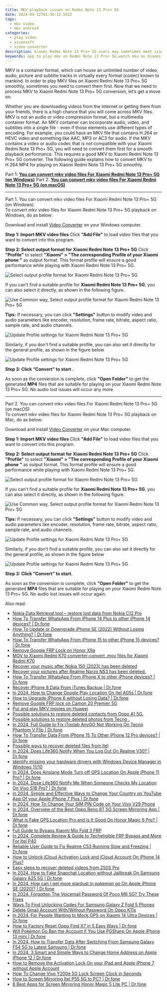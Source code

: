 ```yaml
---
title: MKV playback issues on Redmi Note 13 Pro+ 5G
date: 2024-04-12T01:36:13.592Z
tags: 
  - mkv video
  - mkv android
categories: 
  - play video
  - aiseesoft
  - video converter
description: Xiaomi Redmi Note 13 Pro+ 5G users may sometimes meet issues playing MKV media. If you are in the same boat, just keep reading to learn a way of converting MKV files for playing on Xiaomi Redmi Note 13 Pro+ 5G with optimum performance.
keywords: app to play mkv on Redmi Note 13 Pro+ 5G,watch mkv on Xiaomi Redmi Note 13 Pro+ 5G,mkv won't play on Xiaomi Redmi Note 13 Pro+ 5G,best mkv to Xiaomi converter,watch mkv on Xiaomi,watch mkv on Redmi Note 13 Pro+ 5G,mkv converter for android,4k video converter for android,video to mkv converter for android,mkv video converter for android,video converter 720p to 1080p in android,convert 4k video to 1080p android
---
```


<div class="atpl-content atpl-for-aiseesoft-video-converter play-mkv-on-android">

<div class="atpl-post-description-part-1">
<div class="tpl-content-sub-paragraph-normal">
  <p>
    MKV is a container format, which can house an unlimited number of video, audio, picture and subtitle tracks in virtually every format (codec) known to mankind. In order to play MKV files on Xiaomi Redmi Note 13 Pro+ 5G smoothly, sometimes you need to convert them first. Now that we need to process MKV to Xiaomi Redmi Note 13 Pro+ 5G conversion, let’s get a move on.
  </p>
</div>
</div>



<div class="atpl-post-description-part-2">
<div class="tpl-content-sub-paragraph-content">
  <p>
    Whether you are downloading videos from the Internet or getting them from your friends, there is a high chance that you will come across MKV files. MKV is  not an audio or video compression format, but a multimedia container format. An MKV container can incorporate audio, video, and subtitles into a single file - even if those elements use different types of encoding. For example, you could have an MKV file that contains H.264 or HEVC video and something like AAC, MP3 or AC3 for audio. If the MKV contains a video or audio codec that is not compatible with your Xiaomi Redmi Note 13 Pro+ 5G, you will need to convert them first for a smooth playback performance. This requires a good MKV to Xiaomi Redmi Note 13 Pro+ 5G converter. The following guide explains how to convert MKV to H.264 MP4 for playing on Xiaomi Redmi Note 13 Pro+ 5G smoothly.
  </p>
</div>
</div>


Part 1: <strong><a href="#p1">You can convert mkv video files For Xiaomi Redmi Note 13 Pro+ 5G (on Windows)</a></strong>
Part 2: <strong><a href="#p2">You can convert mkv video files For Xiaomi Redmi Note 13 Pro+ 5G (on macOS)</a></strong>



<!-- Part 1 -->
<a id="p1" name="p1" ></a><hr>

<div class="atpl-step-part-style">Part 1. You can convert mkv video files For Xiaomi Redmi Note 13 Pro+ 5G (on Windows)</div>
To convert mkv video files for Xiaomi Redmi Note 13 Pro+ 5G playback on Windows, do as below:

Download and install <a class="atpl-step-content-a-style" href="https://tools.techidaily.com/aiseesoft-total-video-converter/" >Video Converter</a> on your Windows computer.

<strong>Step 1: Import MKV video files </strong>
Click <b>"Add File"</b> to load video files that you want to convert into this program.

<strong>Step 2: Select output format for Xiaomi Redmi Note 13 Pro+ 5G</strong>
Click <b>"Profile"</b> to select <b>"Xiaomi" > "The corresponding Profile of your Xiaomi phone "</b> as output format. This format profile will ensure a good performance while playing with Xiaomi Redmi Note 13 Pro+ 5G.

<img src="https://tools.techidaily.com/images/apps/aiseesoft/video-converter/devices/xiaomi/fv.mp4/win/profile.png" class="atpl-imgstyle" alt="Select output profile format for Xiaomi Redmi Note 13 Pro+ 5G" />

If you can't find a suitable profile for **Xiaomi Redmi Note 13 Pro+ 5G**, you can also select it directly, as shown in the following figure.

<img src="https://tools.techidaily.com/images/apps/aiseesoft/video-converter/devices/common_android/fv.mp4/win/profile.png" class="atpl-imgstyle" alt="Use Common way, Select output profile format for Xiaomi Redmi Note 13 Pro+ 5G" />

<strong>Tips:</strong>
If necessary, you can click <b>"Settings"</b> button to modify video and audio parameters like encoder, resolution, frame rate, bitrate, aspect ratio, sample rate, and audio channels. 

<img src="https://tools.techidaily.com/images/apps/aiseesoft/video-converter/devices/xiaomi/fv.mp4/win/settings.png" class="atpl-imgstyle"  alt="Update Profile settings for Xiaomi Redmi Note 13 Pro+ 5G" />

Similarly, if you don't find a suitable profile, you can also set it directly for the general profile, as shown in the figure below

<img src="https://tools.techidaily.com/images/apps/aiseesoft/video-converter/devices/common_android/fv.mp4/win/settings.png" class="atpl-imgstyle"  alt="Update Profile settings for Xiaomi Redmi Note 13 Pro+ 5G" />

<strong>Step 3: Click “Convert” to start .</strong>

As soon as the conversion is complete, click <b>"Open Folder"</b> to get the generated <b>MP4</b> files that are suitable for playing on your Xiaomi Redmi Note 13 Pro+ 5G. No audio lost issues will occur any more.

<!-- Part 2 -->
<a id="p2" name="p2"></a><hr>

<div class="atpl-step-part-style">Part 2. You can convert mkv video files For Xiaomi Redmi Note 13 Pro+ 5G (on macOS)</div>
To convert mkv video files for Xiaomi Redmi Note 13 Pro+ 5G playback on Mac, do as below:

Download and install <a class="atpl-step-content-a-style" href="https://tools.techidaily.com/aiseesoft-total-video-converter/" >Video Converter</a> on your Mac computer.

<strong>Step 1: Import MKV video files </strong>
Click <b>"Add File"</b> to load video files that you want to convert into this program.

<strong>Step 2: Select output format for Xiaomi Redmi Note 13 Pro+ 5G</strong>
Click <b>"Profile"</b> to select <b>"Xiaomi" > "The corresponding Profile of your Xiaomi phone "</b> as output format. This format profile will ensure a good performance while playing with Xiaomi Redmi Note 13 Pro+ 5G.

<img src="https://tools.techidaily.com/images/apps/aiseesoft/video-converter/devices/xiaomi/fv.mp4/mac/profile.png" class="atpl-imgstyle" alt="Select output profile format for Xiaomi Redmi Note 13 Pro+ 5G" />

If you can't find a suitable profile for **Xiaomi Redmi Note 13 Pro+ 5G**, you can also select it directly, as shown in the following figure.

<img src="https://tools.techidaily.com/images/apps/aiseesoft/video-converter/devices/common_android/fv.mp4/mac/profile.png" class="atpl-imgstyle" alt="Use Common way, Select output profile format for Xiaomi Redmi Note 13 Pro+ 5G" />

<strong>Tips:</strong>
If necessary, you can click <b>"Settings"</b> button to modify video and audio parameters like encoder, resolution, frame rate, bitrate, aspect ratio, sample rate, and audio channels. 

<img src="https://tools.techidaily.com/images/apps/aiseesoft/video-converter/devices/xiaomi/fv.mp4/mac/settings.png" class="atpl-imgstyle"  alt="Update Profile settings for Xiaomi Redmi Note 13 Pro+ 5G" />

Similarly, if you don't find a suitable profile, you can also set it directly for the general profile, as shown in the figure below

<img src="https://tools.techidaily.com/images/apps/aiseesoft/video-converter/devices/common_android/fv.mp4/win/settings.png" class="atpl-imgstyle"  alt="Update Profile settings for Xiaomi Redmi Note 13 Pro+ 5G" />

<strong>Step 3: Click “Convert” to start.</strong>

As soon as the conversion is complete, click <b>"Open Folder"</b> to get the generated <b>MP4</b> files that are suitable for playing on your Xiaomi Redmi Note 13 Pro+ 5G. No audio lost issues will occur again.



<div class="atpl-post-end">
  <div class="atpl-post-device-model-description">
    
  </div>
</div>

<ins class="adsbygoogle"
     style="display:block"
     data-ad-client="ca-pub-7571918770474297"
     data-ad-slot="8358498916"
     data-ad-format="auto"
     data-full-width-responsive="true"></ins>


</div>
<ins class="adsbygoogle"
    style="display:block"
    data-ad-format="autorelaxed"
    data-ad-client="ca-pub-7571918770474297"
    data-ad-slot="1223367746"></ins>

<span class="atpl-alsoreadstyle">Also read:</span>
<div><ul>
<li><a href="https://review-topics.techidaily.com/nokia-data-retrieval-tool-restore-lost-data-from-nokia-c12-pro-by-fonelab-android-recover-data/"><u>Nokia Data Retrieval tool – restore lost data from Nokia C12 Pro</u></a></li>
<li><a href="https://review-topics.techidaily.com/how-to-transfer-whatsapp-from-iphone-14-plus-to-other-iphone-14-devices-drfone-by-drfone-transfer-whatsapp-from-ios-transfer-whatsapp-from-ios/"><u>How To Transfer WhatsApp From iPhone 14 Plus to other iPhone 14 devices? | Dr.fone</u></a></li>
<li><a href="https://review-topics.techidaily.com/how-to-update-or-downgrade-iphone-se-2022-without-losing-anything-drfone-by-drfone-ios-system-repair-ios-system-repair/"><u>How To Update or Downgrade iPhone SE (2022) Without Losing Anything? | Dr.fone</u></a></li>
<li><a href="https://review-topics.techidaily.com/how-to-transfer-whatsapp-from-iphone-15-to-other-iphone-15-devices-drfone-by-drfone-transfer-whatsapp-from-ios-transfer-whatsapp-from-ios/"><u>How To Transfer WhatsApp From iPhone 15 to other iPhone 15 devices? | Dr.fone</u></a></li>
<li><a href="https://review-topics.techidaily.com/remove-google-frp-lock-on-honor-x9a-by-drfone-android-unlock-remove-google-frp/"><u>Remove Google FRP Lock on Honor X9a</u></a></li>
<li><a href="https://review-topics.techidaily.com/mov-to-xiaomi-redmi-k70-converter-convert-mov-files-for-xiaomi-redmi-k70-by-aiseesoft-video-converter-play-mov-on-android/"><u>MOV to Xiaomi Redmi K70 converter-convert .mov files for Xiaomi Redmi K70</u></a></li>
<li><a href="https://review-topics.techidaily.com/recover-your-music-after-nokia-150-2023-has-been-deleted-by-fonelab-android-recover-music/"><u>Recover your music after Nokia 150 (2023) has been deleted</u></a></li>
<li><a href="https://review-topics.techidaily.com/recover-your-pictures-after-realme-narzo-n53-has-been-deleted-by-fonelab-android-recover-pictures/"><u>Recover your pictures after Realme Narzo N53 has been deleted.</u></a></li>
<li><a href="https://review-topics.techidaily.com/how-to-transfer-whatsapp-from-iphone-x-to-other-iphone-devices-drfone-by-drfone-transfer-whatsapp-from-ios-transfer-whatsapp-from-ios/"><u>How To Transfer WhatsApp From iPhone X to other iPhone devices? | Dr.fone</u></a></li>
<li><a href="https://review-topics.techidaily.com/recover-iphone-8-data-from-itunes-backup-drfone-by-drfone-ios-data-recovery-ios-data-recovery/"><u>Recover iPhone 8 Data From iTunes Backup | Dr.fone</u></a></li>
<li><a href="https://review-topics.techidaily.com/in-2024-how-to-change-google-play-location-on-itel-a05s-drfone-by-drfone-virtual-android/"><u>In 2024, How to Change Google Play Location On Itel A05s | Dr.fone</u></a></li>
<li><a href="https://review-topics.techidaily.com/how-to-upgrade-iphone-6-without-losing-data-drfone-by-drfone-ios-system-repair-ios-system-repair/"><u>How to Upgrade iPhone 6 without Losing Data? | Dr.fone</u></a></li>
<li><a href="https://review-topics.techidaily.com/remove-google-frp-lock-on-camon-20-premier-5g-by-drfone-android-unlock-remove-google-frp/"><u>Remove Google FRP lock on Camon 20 Premier 5G</u></a></li>
<li><a href="https://review-topics.techidaily.com/put-and-play-mkv-movies-on-huawei-by-aiseesoft-video-converter-play-mkv-on-android/"><u>Put and play MKV movies on Huawei </u></a></li>
<li><a href="https://review-topics.techidaily.com/possible-solutions-to-restore-deleted-contacts-from-oppo-a1-5g-by-fonelab-android-recover-contacts/"><u>Possible solutions to restore deleted contacts from Oppo A1 5G.</u></a></li>
<li><a href="https://review-topics.techidaily.com/possible-solutions-to-restore-deleted-photos-from-tecno-by-fonelab-android-recover-photos/"><u>Possible solutions to restore deleted photos from Tecno .</u></a></li>
<li><a href="https://review-topics.techidaily.com/in-2024-full-guide-to-fix-itoolab-anygo-not-working-on-tecno-phantom-v-flip-drfone-by-drfone-virtual-android/"><u>In 2024, Full Guide to Fix iToolab AnyGO Not Working On Tecno Phantom V Flip | Dr.fone</u></a></li>
<li><a href="https://review-topics.techidaily.com/how-to-transfer-data-from-iphone-15-to-other-iphone-12-pro-devices-drfone-by-drfone-transfer-data-from-ios-transfer-data-from-ios/"><u>How To Transfer Data From iPhone 15 To Other iPhone 12 Pro devices? | Dr.fone</u></a></li>
<li><a href="https://review-topics.techidaily.com/possible-ways-to-recover-deleted-files-from-itel-by-fonelab-android-recover-data/"><u>Possible ways to recover deleted files from Itel</u></a></li>
<li><a href="https://review-topics.techidaily.com/in-2024-does-life360-notify-when-you-log-out-on-realme-v30-drfone-by-drfone-virtual-android/"><u>In 2024, Does Life360 Notify When You Log Out On Realme V30? | Dr.fone</u></a></li>
<li><a href="https://review-topics.techidaily.com/identify-missing-your-hardware-drivers-with-windows-device-manager-in-windows-1110-by-drivereasy-guide/"><u>Identify missing your hardware drivers with Windows Device Manager in Windows 11/10</u></a></li>
<li><a href="https://review-topics.techidaily.com/in-2024-does-airplane-mode-turn-off-gps-location-on-apple-iphone-11-pro-drfone-by-drfone-virtual-ios/"><u>In 2024, Does Airplane Mode Turn off GPS Location On Apple iPhone 11 Pro? | Dr.fone</u></a></li>
<li><a href="https://review-topics.techidaily.com/in-2024-dose-life360-notify-me-when-someone-checks-my-location-on-vivo-s18-pro-drfone-by-drfone-virtual-android/"><u>In 2024, Dose Life360 Notify Me When Someone Checks My Location On Vivo S18 Pro? | Dr.fone</u></a></li>
<li><a href="https://location-social.techidaily.com/in-2024-simple-and-effective-ways-to-change-your-country-on-youtube-app-of-your-apple-iphone-7-plus-drfone-by-drfone-virtual-ios/"><u>In 2024, Simple and Effective Ways to Change Your Country on YouTube App Of your Apple iPhone 7 Plus | Dr.fone</u></a></li>
<li><a href="https://sim-unlock.techidaily.com/in-2024-how-to-change-your-sim-pin-code-on-your-vivo-v29-phone-by-drfone-android/"><u>In 2024, How To Change Your SIM PIN Code on Your Vivo V29 Phone</u></a></li>
<li><a href="https://screen-mirror.techidaily.com/in-2024-overview-of-the-best-oppo-reno-8t-5g-screen-mirroring-app-drfone-by-drfone-android/"><u>In 2024, Overview of the Best Oppo Reno 8T 5G Screen Mirroring App | Dr.fone</u></a></li>
<li><a href="https://fake-location.techidaily.com/what-is-fake-gps-location-pro-and-is-it-good-on-honor-magic-6-pro-drfone-by-drfone-virtual-android/"><u>What is Fake GPS Location Pro and Is It Good On Honor Magic 6 Pro? | Dr.fone</u></a></li>
<li><a href="https://bypass-frp.techidaily.com/full-guide-to-bypass-xiaomi-mix-fold-3-frp-by-drfone-android/"><u>Full Guide to Bypass Xiaomi Mix Fold 3 FRP</u></a></li>
<li><a href="https://unlock-android.techidaily.com/in-2024-complete-review-and-guide-to-techeligible-frp-bypass-and-more-for-itel-p40-by-drfone-android/"><u>In 2024, Complete Review & Guide to Techeligible FRP Bypass and More For Itel P40</u></a></li>
<li><a href="https://fix-guide.techidaily.com/reliable-user-guide-to-fix-realme-c53-running-slow-and-freezing-drfone-by-drfone-fix-android-problems-fix-android-problems/"><u>Reliable User Guide to Fix Realme C53 Running Slow and Freezing | Dr.fone</u></a></li>
<li><a href="https://activate-lock.techidaily.com/how-to-unlock-icloud-activation-lock-and-icloud-account-on-iphone-14-plus-by-drfone-ios/"><u>How to Unlock iCloud Activation Lock and iCloud Account On iPhone 14 Plus?</u></a></li>
<li><a href="https://phone-solutions.techidaily.com/easy-steps-to-recover-deleted-videos-from-z50s-pro-by-fonelab-android-recover-video/"><u>Easy steps to recover deleted videos from Z50S Pro</u></a></li>
<li><a href="https://location-social.techidaily.com/in-2024-how-to-fake-snapchat-location-without-jailbreak-on-samsung-galaxy-a25-5g-drfone-by-drfone-virtual-android/"><u>In 2024, How to Fake Snapchat Location without Jailbreak On Samsung Galaxy A25 5G | Dr.fone</u></a></li>
<li><a href="https://ios-pokemon-go.techidaily.com/in-2024-how-can-i-get-more-stardust-in-pokemon-go-on-apple-iphone-se-2020-drfone-by-drfone-virtual-ios/"><u>In 2024, How can I get more stardust in pokemon go On Apple iPhone SE (2020)? | Dr.fone</u></a></li>
<li><a href="https://easy-unlock-android.techidaily.com/in-2024-forgotten-the-voicemail-password-of-poco-m6-5g-try-these-fixes-by-drfone-android/"><u>In 2024, Forgotten The Voicemail Password Of Poco M6 5G? Try These Fixes</u></a></li>
<li><a href="https://sim-unlock.techidaily.com/ways-to-find-unlocking-codes-for-samsung-galaxy-z-fold-5-phones-by-drfone-android/"><u>Ways To Find Unlocking Codes For Samsung Galaxy Z Fold 5 Phones</u></a></li>
<li><a href="https://easy-unlock-android.techidaily.com/delete-gmail-account-withwithout-password-on-oppo-k11x-by-drfone-android/"><u>Delete Gmail Account With/Without Password On Oppo K11x</u></a></li>
<li><a href="https://android-location.techidaily.com/in-2024-for-people-wanting-to-mock-gps-on-xiaomi-14-ultra-devices-drfone-by-drfone-virtual/"><u>In 2024, For People Wanting to Mock GPS on Xiaomi 14 Ultra Devices | Dr.fone</u></a></li>
<li><a href="https://techidaily.com/how-to-factory-reset-oppo-find-x7-in-5-easy-ways-drfone-by-drfone-reset-android-reset-android/"><u>How to Factory Reset Oppo Find X7 in 5 Easy Ways | Dr.fone</u></a></li>
<li><a href="https://ios-pokemon-go.techidaily.com/will-pokemon-go-ban-the-account-if-you-use-pgsharp-on-apple-iphone-13-mini-drfone-by-drfone-virtual-ios/"><u>Will Pokémon Go Ban the Account if You Use PGSharp On Apple iPhone 13 mini | Dr.fone</u></a></li>
<li><a href="https://android-transfer.techidaily.com/in-2024-how-to-transfer-data-after-switching-from-samsung-galaxy-f54-5g-to-latest-samsung-drfone-by-drfone-transfer-from-android-transfer-from-android/"><u>In 2024, How to Transfer Data After Switching From Samsung Galaxy F54 5G to Latest Samsung | Dr.fone</u></a></li>
<li><a href="https://iphone-location.techidaily.com/in-2024-3-smart-and-simple-ways-to-change-home-address-on-apple-iphone-12-drfone-by-drfone-virtual-ios/"><u>In 2024, 3 Smart and Simple Ways to Change Home Address on Apple iPhone 12 | Dr.fone</u></a></li>
<li><a href="https://activate-lock.techidaily.com/how-to-remove-the-activation-lock-on-your-ipad-and-apple-iphone-7-without-apple-account-by-drfone-ios/"><u>How to Remove the Activation Lock On your iPad and Apple iPhone 7 without Apple Account</u></a></li>
<li><a href="https://unlock-android.techidaily.com/how-to-change-vivo-y200e-5g-lock-screen-clock-in-seconds-by-drfone-android/"><u>How To Change Vivo Y200e 5G Lock Screen Clock in Seconds</u></a></li>
<li><a href="https://screen-mirror.techidaily.com/how-to-screen-mirroring-itel-p55-5g-to-pc-drfone-by-drfone-android/"><u>How to Screen Mirroring Itel P55 5G to PC? | Dr.fone</u></a></li>
<li><a href="https://screen-mirror.techidaily.com/8-best-apps-for-screen-mirroring-honor-magic-5-lite-pc-drfone-by-drfone-android/"><u>8 Best Apps for Screen Mirroring Honor Magic 5 Lite PC | Dr.fone</u></a></li>
</ul></div>
